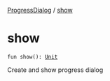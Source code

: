[ProgressDialog](index.md) / [show](./show.md)

# show

`fun show(): `[`Unit`](https://kotlinlang.org/api/latest/jvm/stdlib/kotlin/-unit/index.html)

Create and show progress dialog

